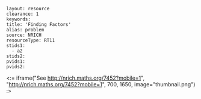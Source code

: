 ````
layout: resource
clearance: 1
keywords:
title: 'Finding Factors'
alias: problem
source: NRICH
resourceType: RT11
stids1: 
  - a2
stids2:
pvids1:
pvids2:

````

<:= iframe("See http://nrich.maths.org/7452?mobile=1", "http://nrich.maths.org/7452?mobile=1", 700, 1650, image="thumbnail.png") :>

